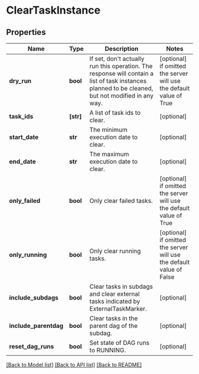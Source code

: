 <!--
 Licensed to the Apache Software Foundation (ASF) under one
 or more contributor license agreements.  See the NOTICE file
 distributed with this work for additional information
 regarding copyright ownership.  The ASF licenses this file
 to you under the Apache License, Version 2.0 (the
 "License"); you may not use this file except in compliance
 with the License.  You may obtain a copy of the License at

   http://www.apache.org/licenses/LICENSE-2.0

 Unless required by applicable law or agreed to in writing,
 software distributed under the License is distributed on an
 "AS IS" BASIS, WITHOUT WARRANTIES OR CONDITIONS OF ANY
 KIND, either express or implied.  See the License for the
 specific language governing permissions and limitations
 under the License.
 -->

# ClearTaskInstance


## Properties
Name | Type | Description | Notes
------------ | ------------- | ------------- | -------------
**dry_run** | **bool** | If set, don&#39;t actually run this operation. The response will contain a list of task instances planned to be cleaned, but not modified in any way.  | [optional]  if omitted the server will use the default value of True
**task_ids** | **[str]** | A list of task ids to clear. | [optional] 
**start_date** | **str** | The minimum execution date to clear. | [optional] 
**end_date** | **str** | The maximum execution date to clear. | [optional] 
**only_failed** | **bool** | Only clear failed tasks. | [optional]  if omitted the server will use the default value of True
**only_running** | **bool** | Only clear running tasks. | [optional]  if omitted the server will use the default value of False
**include_subdags** | **bool** | Clear tasks in subdags and clear external tasks indicated by ExternalTaskMarker. | [optional] 
**include_parentdag** | **bool** | Clear tasks in the parent dag of the subdag. | [optional] 
**reset_dag_runs** | **bool** | Set state of DAG runs to RUNNING. | [optional] 

[[Back to Model list]](../README.md#documentation-for-models) [[Back to API list]](../README.md#documentation-for-api-endpoints) [[Back to README]](../README.md)


